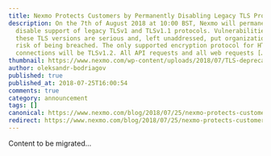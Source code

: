 ```yaml
---
title: Nexmo Protects Customers by Permanently Disabling Legacy TLS Protocols
description: On the 7th of August 2018 at 10:00 BST, Nexmo will permanently
  disable support of legacy TLSv1 and TLSv1.1 protocols. Vulnerabilities within
  these TLS versions are serious and, left unaddressed, put organizations at
  risk of being breached. The only supported encryption protocol for HTTPS
  connections will be TLSv1.2. All API requests and all web requests […]
thumbnail: https://www.nexmo.com/wp-content/uploads/2018/07/TLS-deprecation_new_1200x675.png
author: oleksandr-bodriagov
published: true
published_at: 2018-07-25T16:00:54
comments: true
category: announcement
tags: []
canonical: https://www.nexmo.com/blog/2018/07/25/nexmo-protects-customers-permanently-disabling-legacy-tls-protocols
redirect: https://www.nexmo.com/blog/2018/07/25/nexmo-protects-customers-permanently-disabling-legacy-tls-protocols
---
```

Content to be migrated...